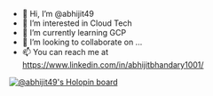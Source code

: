 - 👋 Hi, I’m @abhijit49
- 👀 I’m interested in Cloud Tech
- 🌱 I’m currently learning GCP
- 💞️ I’m looking to collaborate on ...
- 📫 You can reach me at https://www.linkedin.com/in/abhijitbhandary1001/

[![@abhijit49's Holopin board](https://holopin.me/abhijit49)](https://holopin.io/@abhijit49)

<!---
abhijit49/abhijit49 is a ✨ special ✨ repository because its `README.md` (this file) appears on your GitHub profile.
You can click the Preview link to take a look at your changes.
--->
